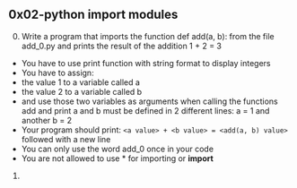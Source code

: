 ## 0x02-python import modules
0. Write a program that imports the function def add(a, b): from the file add_0.py and prints the result of the addition 1 + 2 = 3
- You have to use print function with string format to display integers
- You have to assign:
- the value 1 to a variable called a
- the value 2 to a variable called b
- and use those two variables as arguments when calling the functions add and print
a and b must be defined in 2 different lines: a = 1 and another b = 2
- Your program should print: ```<a value> + <b value> = <add(a, b) value>``` followed with a new line
- You can only use the word add_0 once in your code
- You are not allowed to use * for importing or __import__
1. 
